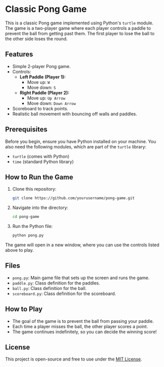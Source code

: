 # Classic Pong Game

This is a classic Pong game implemented using Python's `turtle` module. The game is a two-player game where each player controls a paddle to prevent the ball from getting past them. The first player to lose the ball to the other side loses the round.

## Features
- Simple 2-player Pong game.
- Controls:
  - **Left Paddle (Player 1):**
    - Move up: `W`
    - Move down: `S`
  - **Right Paddle (Player 2):**
    - Move up: `Up Arrow`
    - Move down: `Down Arrow`
- Scoreboard to track points.
- Realistic ball movement with bouncing off walls and paddles.
  
## Prerequisites

Before you begin, ensure you have Python installed on your machine. You also need the following modules, which are part of the `turtle` library:

- `turtle` (comes with Python)
- `time` (standard Python library)

## How to Run the Game

1. Clone this repository:

    ```bash
    git clone https://github.com/yourusername/pong-game.git
    ```

2. Navigate into the directory:

    ```bash
    cd pong-game
    ```

3. Run the Python file:

    ```bash
    python pong.py
    ```

The game will open in a new window, where you can use the controls listed above to play.

## Files

- `pong.py`: Main game file that sets up the screen and runs the game.
- `paddle.py`: Class definition for the paddles.
- `ball.py`: Class definition for the ball.
- `scoreboard.py`: Class definition for the scoreboard.

## How to Play

- The goal of the game is to prevent the ball from passing your paddle.
- Each time a player misses the ball, the other player scores a point.
- The game continues indefinitely, so you can decide the winning score!

## License

This project is open-source and free to use under the [MIT License](../LICENSE).
